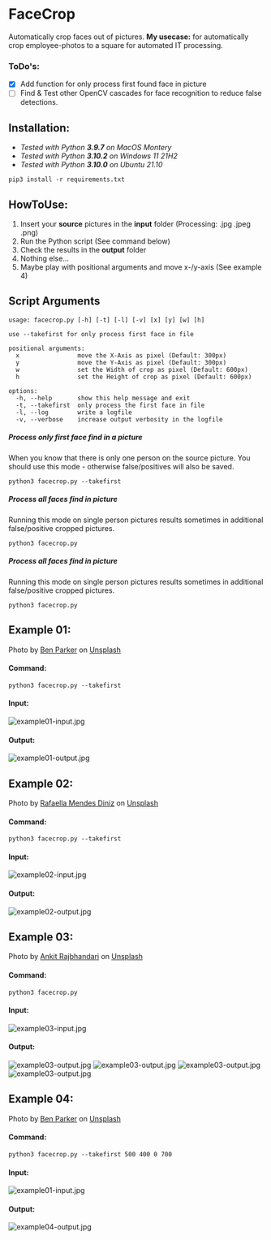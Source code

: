 # FaceCrop

Automatically crop faces out of pictures.
**My usecase:** for automatically crop employee-photos to a square for automated IT processing.

### ToDo's:
- [x] Add function for only process first found face in picture
- [ ] Find & Test other OpenCV cascades for face recognition to reduce false detections.

## Installation:
- _Tested with Python **3.9.7** on MacOS Montery_
- _Tested with Python **3.10.2** on Windows 11 21H2_
- _Tested with Python **3.10.0** on Ubuntu 21.10_ 
```
pip3 install -r requirements.txt
```

## HowToUse:
1. Insert your **source** pictures in the **input** folder (Processing: .jpg .jpeg .png)
2. Run the Python script (See command below)
3. Check the results in the **output** folder
4. Nothing else...
5. Maybe play with positional arguments and move x-/y-axis (See example 4)

## Script Arguments
```
usage: facecrop.py [-h] [-t] [-l] [-v] [x] [y] [w] [h]

use --takefirst for only process first face in file

positional arguments:
  x                move the X-Axis as pixel (Default: 300px)
  y                move the Y-Axis as pixel (Default: 300px)
  w                set the Width of crop as pixel (Default: 600px)
  h                set the Height of crop as pixel (Default: 600px)

options:
  -h, --help       show this help message and exit
  -t, --takefirst  only process the first face in file
  -l, --log        write a logfile
  -v, --verbose    increase output verbosity in the logfile
  ```
##### Process only first face find in a picture
When you know that there is only one person on the source picture.
You should use this mode - otherwise false/positives will also be saved.
```
python3 facecrop.py --takefirst
```
##### Process all faces find in picture
Running this mode on single person pictures results sometimes in additional false/positive cropped pictures.
```
python3 facecrop.py
```
##### Process all faces find in picture
Running this mode on single person pictures results sometimes in additional false/positive cropped pictures.
```
python3 facecrop.py
```
## Example 01:
Photo by <a href="https://unsplash.com/@brokenlenscap?utm_source=unsplash&utm_medium=referral&utm_content=creditCopyText">Ben Parker</a> on <a href="https://unsplash.com/s/photos/people?utm_source=unsplash&utm_medium=referral&utm_content=creditCopyText">Unsplash</a>
#### **Command**:
```
python3 facecrop.py --takefirst
```
#### Input:
![example01-input.jpg](EXAMPLE/example01-input.jpg)
#### Output:
![example01-output.jpg](EXAMPLE/example01-output.jpg)

## Example 02:
Photo by <a href="https://unsplash.com/@rafaelladiniz?utm_source=unsplash&utm_medium=referral&utm_content=creditCopyText">Rafaella Mendes Diniz</a> on <a href="https://unsplash.com/s/photos/people?utm_source=unsplash&utm_medium=referral&utm_content=creditCopyText">Unsplash</a>
#### **Command**:
```
python3 facecrop.py --takefirst
```
#### Input:
![example02-input.jpg](EXAMPLE/example02-input.jpg)
#### Output:
![example02-output.jpg](EXAMPLE/example02-output.jpg)

## Example 03:
Photo by <a href="https://unsplash.com/@ankit_raj19?utm_source=unsplash&utm_medium=referral&utm_content=creditCopyText">Ankit Rajbhandari</a> on <a href="https://unsplash.com/s/photos/group-photo?utm_source=unsplash&utm_medium=referral&utm_content=creditCopyText">Unsplash</a>
#### **Command**:
```
python3 facecrop.py
```
#### Input:
![example03-input.jpg](EXAMPLE/example03-input.jpg)
#### Output:
![example03-output.jpg](EXAMPLE/example03-output_01.jpg)
![example03-output.jpg](EXAMPLE/example03-output_02.jpg)
![example03-output.jpg](EXAMPLE/example03-output_03.jpg)
![example03-output.jpg](EXAMPLE/example03-output_04.jpg)
## Example 04:
Photo by <a href="https://unsplash.com/@brokenlenscap?utm_source=unsplash&utm_medium=referral&utm_content=creditCopyText">Ben Parker</a> on <a href="https://unsplash.com/s/photos/people?utm_source=unsplash&utm_medium=referral&utm_content=creditCopyText">Unsplash</a>
#### **Command**:
```
python3 facecrop.py --takefirst 500 400 0 700
```
#### Input:
![example01-input.jpg](EXAMPLE/example01-input.jpg)
#### Output:
![example04-output.jpg](EXAMPLE/example04-output.jpg)

